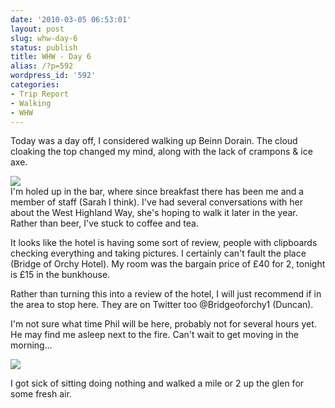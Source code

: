 ```yaml
---
date: '2010-03-05 06:53:01'
layout: post
slug: whw-day-6
status: publish
title: WHW - Day 6
alias: /?p=592
wordpress_id: '592'
categories:
- Trip Report
- Walking
- WHW
---
```


Today was a day off, I considered walking up Beinn Dorain. The cloud cloaking the top changed my mind, along with the lack of crampons & ice axe.  

[![](http://dl.dropbox.com/u/2657852/website/images/l_1600_1200_402AE06E-38B6-4149-B8D5-50B8654A0AA1.jpeg)](http://dl.dropbox.com/u/2657852/website/images/l_1600_1200_402AE06E-38B6-4149-B8D5-50B8654A0AA1.jpeg)  
I'm holed up in the bar, where since breakfast there has been me and a member of staff (Sarah I think). I've had several conversations with her about the West Highland Way, she's hoping to walk it later in the year. Rather than beer, I've stuck to coffee and tea.  

It looks like the hotel is having some sort of review, people with clipboards checking everything and taking pictures. I certainly can't fault the place (Bridge of Orchy Hotel). My room was the bargain price of £40 for 2, tonight is £15 in the bunkhouse.  

Rather than turning this into a review of the hotel, I will just recommend if in the area to stop here. They are on Twitter too @Bridgeoforchy1 (Duncan).  

I'm not sure what time Phil will be here, probably not for several hours yet. He may find me asleep next to the fire. Can't wait to get moving in the morning...  

[![](http://dl.dropbox.com/u/2657852/website/images/l_1600_1200_940B77D4-5CA7-4110-92DD-62D861765114.jpeg)](http://dl.dropbox.com/u/2657852/website/images/l_1600_1200_940B77D4-5CA7-4110-92DD-62D861765114.jpeg)  

I got sick of sitting doing nothing and walked a mile or 2 up the glen for some fresh air.
